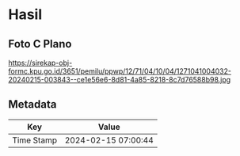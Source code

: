 # Hasil

## Foto C Plano

https://sirekap-obj-formc.kpu.go.id/3651/pemilu/ppwp/12/71/04/10/04/1271041004032-20240215-003843--ce1e56e6-8d81-4a85-8218-8c7d76588b98.jpg


## Metadata

| Key        | Value               |
| ---------- | ------------------- |
| Time Stamp | 2024-02-15 07:00:44 |



